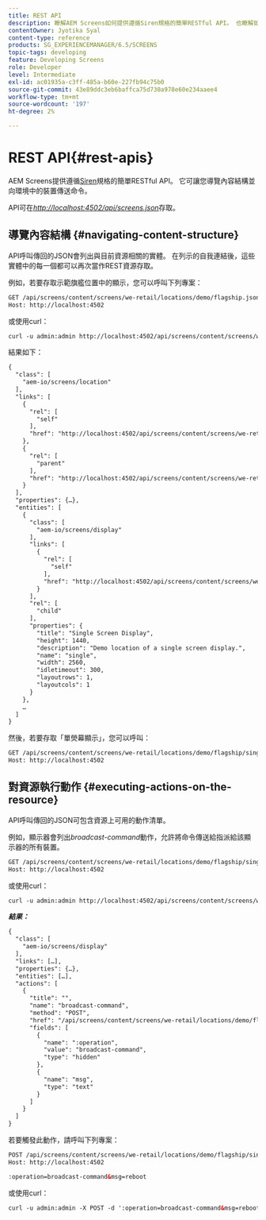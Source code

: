 ```yaml
---
title: REST API
description: 瞭解AEM Screens如何提供遵循Siren規格的簡單RESTful API。 也瞭解如何導覽內容結構並將命令傳送至環境中的裝置。
contentOwner: Jyotika Syal
content-type: reference
products: SG_EXPERIENCEMANAGER/6.5/SCREENS
topic-tags: developing
feature: Developing Screens
role: Developer
level: Intermediate
exl-id: ac01935a-c3ff-485a-b60e-227fb94c75b0
source-git-commit: 43e89ddc3eb6baffca75d730a978e60e234aaee4
workflow-type: tm+mt
source-wordcount: '197'
ht-degree: 2%

---
```


# REST API{#rest-apis}

AEM Screens提供遵循[Siren](https://github.com/kevinswiber/siren)規格的簡單RESTful API。 它可讓您導覽內容結構並向環境中的裝置傳送命令。

API可在&#x200B;[*http://localhost:4502/api/screens.json*](http://localhost:4502/api/screens.json)存取。

## 導覽內容結構 {#navigating-content-structure}

API呼叫傳回的JSON會列出與目前資源相關的實體。 在列示的自我連結後，這些實體中的每一個都可以再次當作REST資源存取。

例如，若要存取示範旗艦位置中的顯示，您可以呼叫下列專案：

```xml
GET /api/screens/content/screens/we-retail/locations/demo/flagship.json HTTP/1.1
Host: http://localhost:4502
```

或使用curl：

```xml
curl -u admin:admin http://localhost:4502/api/screens/content/screens/we-retail/locations/demo/flagship.json
```

結果如下：

```xml
{
  "class": [
    "aem-io/screens/location"
  ],
  "links": [
    {
      "rel": [
        "self"
      ],
      "href": "http://localhost:4502/api/screens/content/screens/we-retail/locations/demo/flagship.json"
    },
    {
      "rel": [
        "parent"
      ],
      "href": "http://localhost:4502/api/screens/content/screens/we-retail/locations/demo.json"
    }
  ],
  "properties": {…},
  "entities": [
    {
      "class": [
        "aem-io/screens/display"
      ],
      "links": [
        {
          "rel": [
            "self"
          ],
          "href": "http://localhost:4502/api/screens/content/screens/we-retail/locations/demo/flagship/single.json"
        }
      ],
      "rel": [
        "child"
      ],
      "properties": {
        "title": "Single Screen Display",
        "height": 1440,
        "description": "Demo location of a single screen display.",
        "name": "single",
        "width": 2560,
        "idletimeout": 300,
        "layoutrows": 1,
        "layoutcols": 1
      }
    },
    …
  ]
}
```

然後，若要存取「單熒幕顯示」，您可以呼叫：

```xml
GET /api/screens/content/screens/we-retail/locations/demo/flagship/single.json HTTP/1.1
Host: http://localhost:4502
```

## 對資源執行動作 {#executing-actions-on-the-resource}

API呼叫傳回的JSON可包含資源上可用的動作清單。

例如，顯示器會列出&#x200B;*broadcast-command*&#x200B;動作，允許將命令傳送給指派給該顯示器的所有裝置。

```xml
GET /api/screens/content/screens/we-retail/locations/demo/flagship/single.json HTTP/1.1
Host: http://localhost:4502
```

或使用curl：

```xml
curl -u admin:admin http://localhost:4502/api/screens/content/screens/we-retail/locations/demo/flagship/single.json
```

***結果：***

```xml
{
  "class": [
    "aem-io/screens/display"
  ],
  "links": […],
  "properties": {…},
  "entities": […],
  "actions": [
    {
      "title": "",
      "name": "broadcast-command",
      "method": "POST",
      "href": "/api/screens/content/screens/we-retail/locations/demo/flagship/single",
      "fields": [
        {
          "name": ":operation",
          "value": "broadcast-command",
          "type": "hidden"
        },
        {
          "name": "msg",
          "type": "text"
        }
      ]
    }
  ]
}
```

若要觸發此動作，請呼叫下列專案：

```xml
POST /api/screens/content/screens/we-retail/locations/demo/flagship/single.json HTTP/1.1
Host: http://localhost:4502

:operation=broadcast-command&msg=reboot
```

或使用curl：

```xml
curl -u admin:admin -X POST -d ':operation=broadcast-command&msg=reboot' http://localhost:4502/api/screens/content/screens/we-retail/locations/demo/flagship/single.json
```
